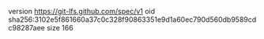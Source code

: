 version https://git-lfs.github.com/spec/v1
oid sha256:3102e5f861660a37c0c328f90863351e9d1a60ec790d560db9589cdc98287aee
size 166
